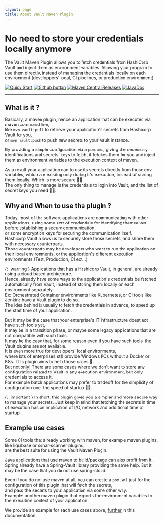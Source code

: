 ```yaml
---
layout: page
title: About Vault Maven Plugin
---
```


# No need to store your credentials locally anymore 
The Vault Maven Plugin allows you to fetch credentials from HashiCorp Vault and inject them as environment variables. Allowing your program to use them directly, instead of managing the credentials locally on each environment (developpers' local, CI pipelines, or production environment)

[![Quick Start](https://img.shields.io/badge/-Quick%20Start%20%F0%9F%9A%80-blue?style=for-the-badge&logo=rocket)](/vault-maven-plugin/usage.html)
[![Github button](https://img.shields.io/badge/-View%20it%20on%20Github-gray?style=for-the-badge&logo=github)](https://github.com/HomeOfTheWizard/vault-maven-plugin)
[![Maven Central Releases](https://img.shields.io/badge/-Maven%20Releases-orange?style=for-the-badge&logo=apache%20maven)](https://central.sonatype.com/artifact/com.homeofthewizard/vault-maven-plugin)
[![JavaDoc](https://img.shields.io/badge/-JavaDocs%F0%9F%93%84-green?style=for-the-badge)](https://www.javadoc.io/doc/com.homeofthewizard/vault-maven-plugin/latest)


---


## What is it ?
Basically, a maven plugin, hence an application that can be executed via maven command line,  
like `mvn vault:pull` to retrieve your application's secrets from Hashicorp Vault for you,  
or `mvn vault:push` to push new secrets to your Vault instance.     
   
By providing a simple configuration via a `pom.xml`, giving the necessary identifications and secrets' keys to fetch, it fetches them for you and inject them as environment variables to the execution context of maven.  
  
As a result your application can to use its secrets directly from those env variables, which are existing only during it's execution, instead of storing them locally. Which is more secure :policeman:  
The only thing to manage is the credentials to login into Vault, and the list of secret keys you need :massage_man:.  

## Why and When to use the plugin ?
Today, most of the software applications are communicating with other applications, using some sort of credentials for identifying themselves before establishing a secure communication,    
or some encryption keys for securing the communication itself.  
Hashicorp Vault allows us to securely store those secrets, and share them with necessary counterparts.  
Those counterparts may be developers who want to run the application on their local environments, or the application's different execution environments (Test, Production, CI ect...)  

{: .warning }
Applications that has a Hashicorp Vault, in general, are already using a cloud based architecture.    
Hence, already have some ways to the application's credentials be fetched automatically from Vault, instead of storing them locally on each environment separately.  
Ex: Orchestrated Container environments like Kubernetes, or CI tools like Jenkins have a Vault plugin to do so.  
The idea behind is usually to fetch the credentials in advance, to speed up the start time of your application.

But it may be the case that your enterprise's IT infrastructure doest not have such tools yet,  
it may be in a transition phase, or maybe some legacy applications that are not compatible with such tools.  
It may be the case that, for some reason even if you have such tools, the Vault plugins are not available.   
It is even more true for developers' local environments,  
where lots of enterprises still provide Windows PCs without a Docker or K8s.
This plugin aims to help those cases :santa:.  
But not only! There are some cases where we don't want to store any configuration related to Vault in any execution environment, but only credentials to access it.    
For example batch applications may prefer to tradeoff for the simplicity of configuration over the speed of startup :massage_man:.

{: .important }
In short, this plugin gives you a simpler and more secure way to manage your secrets.
Just keep in mind that fetching the secrets in time of execution has an implication of I/O, network and additional time of startup. 

## Example use cases
Some CI tools that already working with maven, for example maven plugins, like liquibase or sonar-scanner plugins,    
are the best suite for using the Vault Maven Plugin.  
  
Java applications that use maven to build/package can also profit from it.     
Spring already have a Spring-Vault library providing the same help. But it may be the case that you do not use spring-cloud.    
  
Even if you do not use maven at all, you can create a `pom.xml` just for the configuration of this plugin that will fetch the secrets,   
and pass the secrets to your application via some other way.  
Example: another maven plugin that exports the environment variables to the execution context of your application.      
   
We provide an example for each use cases above, [further](/vault-maven-plugin/examples.html) in this documentation.  